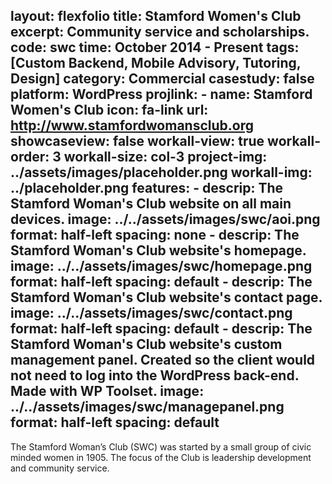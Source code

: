 
layout: flexfolio
title: Stamford Women's Club
excerpt: Community service and scholarships.
code: swc
time: October 2014 - Present
tags: [Custom Backend, Mobile Advisory, Tutoring, Design]
category: Commercial
casestudy: false
platform: WordPress
projlink:
    - name: Stamford Women's Club
      icon: fa-link
      url: http://www.stamfordwomansclub.org
showcaseview: false
workall-view: true
workall-order: 3
workall-size: col-3
project-img: ../assets/images/placeholder.png
workall-img: ../placeholder.png
features:
    - descrip: The Stamford Woman's Club website on all main devices.
      image: ../../assets/images/swc/aoi.png
      format: half-left
      spacing: none
    - descrip: The Stamford Woman's Club website's homepage.
      image: ../../assets/images/swc/homepage.png
      format: half-left
      spacing: default
    - descrip: The Stamford Woman's Club website's contact page.
      image: ../../assets/images/swc/contact.png
      format: half-left
      spacing: default
    - descrip: The Stamford Woman's Club website's custom management panel. Created so the client would not need to log into the WordPress back-end. Made with WP Toolset.
      image: ../../assets/images/swc/managepanel.png
      format: half-left
      spacing: default
---
The Stamford Woman’s Club (SWC) was started by a small group of civic minded women in 1905. The focus of the Club is leadership development and community service.
